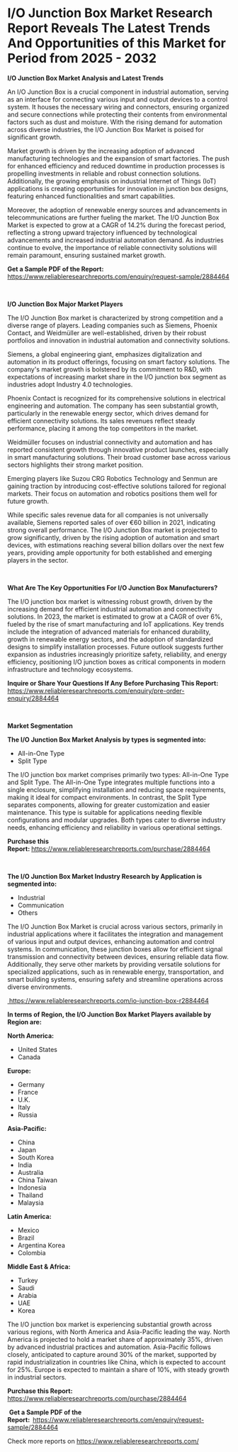 <p><h1>I/O Junction Box Market Research Report Reveals The Latest Trends And Opportunities of this Market for Period from 2025 - 2032</h1></p><p><strong>I/O Junction Box Market Analysis and Latest Trends</strong></p>
<p><p>An I/O Junction Box is a crucial component in industrial automation, serving as an interface for connecting various input and output devices to a control system. It houses the necessary wiring and connectors, ensuring organized and secure connections while protecting their contents from environmental factors such as dust and moisture. With the rising demand for automation across diverse industries, the I/O Junction Box Market is poised for significant growth.</p><p>Market growth is driven by the increasing adoption of advanced manufacturing technologies and the expansion of smart factories. The push for enhanced efficiency and reduced downtime in production processes is propelling investments in reliable and robust connection solutions. Additionally, the growing emphasis on industrial Internet of Things (IoT) applications is creating opportunities for innovation in junction box designs, featuring enhanced functionalities and smart capabilities.</p><p>Moreover, the adoption of renewable energy sources and advancements in telecommunications are further fueling the market. The I/O Junction Box Market is expected to grow at a CAGR of 14.2% during the forecast period, reflecting a strong upward trajectory influenced by technological advancements and increased industrial automation demand. As industries continue to evolve, the importance of reliable connectivity solutions will remain paramount, ensuring sustained market growth.</p></p>
<p><strong>Get a Sample PDF of the Report:&nbsp;</strong> <a href="https://www.reliableresearchreports.com/enquiry/request-sample/2884464?utm_campaign=2657&utm_medium=2&utm_source=Github&utm_content=ia&utm_term=13032025&utm_id=io-junction-box">https://www.reliableresearchreports.com/enquiry/request-sample/2884464</a></p>
<p>&nbsp;</p>
<p><strong>I/O Junction Box Major Market Players</strong></p>
<p><p>The I/O Junction Box market is characterized by strong competition and a diverse range of players. Leading companies such as Siemens, Phoenix Contact, and Weidmüller are well-established, driven by their robust portfolios and innovation in industrial automation and connectivity solutions. </p><p>Siemens, a global engineering giant, emphasizes digitalization and automation in its product offerings, focusing on smart factory solutions. The company's market growth is bolstered by its commitment to R&D, with expectations of increasing market share in the I/O junction box segment as industries adopt Industry 4.0 technologies.</p><p>Phoenix Contact is recognized for its comprehensive solutions in electrical engineering and automation. The company has seen substantial growth, particularly in the renewable energy sector, which drives demand for efficient connectivity solutions. Its sales revenues reflect steady performance, placing it among the top competitors in the market.</p><p>Weidmüller focuses on industrial connectivity and automation and has reported consistent growth through innovative product launches, especially in smart manufacturing solutions. Their broad customer base across various sectors highlights their strong market position.</p><p>Emerging players like Suzou CRG Robotics Technology and Senmun are gaining traction by introducing cost-effective solutions tailored for regional markets. Their focus on automation and robotics positions them well for future growth.</p><p>While specific sales revenue data for all companies is not universally available, Siemens reported sales of over €60 billion in 2021, indicating strong overall performance. The I/O Junction Box market is projected to grow significantly, driven by the rising adoption of automation and smart devices, with estimations reaching several billion dollars over the next few years, providing ample opportunity for both established and emerging players in the sector.</p></p>
<p>&nbsp;</p>
<p><strong>What Are The Key Opportunities For I/O Junction Box Manufacturers?</strong></p>
<p><p>The I/O junction box market is witnessing robust growth, driven by the increasing demand for efficient industrial automation and connectivity solutions. In 2023, the market is estimated to grow at a CAGR of over 6%, fueled by the rise of smart manufacturing and IoT applications. Key trends include the integration of advanced materials for enhanced durability, growth in renewable energy sectors, and the adoption of standardized designs to simplify installation processes. Future outlook suggests further expansion as industries increasingly prioritize safety, reliability, and energy efficiency, positioning I/O junction boxes as critical components in modern infrastructure and technology ecosystems.</p></p>
<p><strong>Inquire or Share Your Questions If Any Before Purchasing This Report:</strong> <a href="https://www.reliableresearchreports.com/enquiry/pre-order-enquiry/2884464?utm_campaign=2657&utm_medium=2&utm_source=Github&utm_content=ia&utm_term=13032025&utm_id=io-junction-box">https://www.reliableresearchreports.com/enquiry/pre-order-enquiry/2884464</a></p>
<p>&nbsp;</p>
<p><strong>Market Segmentation</strong></p>
<p><strong>The I/O Junction Box Market Analysis by types is segmented into:</strong></p>
<p><ul><li>All-in-One Type</li><li>Split Type</li></ul></p>
<p><p>The I/O junction box market comprises primarily two types: All-in-One Type and Split Type. The All-in-One Type integrates multiple functions into a single enclosure, simplifying installation and reducing space requirements, making it ideal for compact environments. In contrast, the Split Type separates components, allowing for greater customization and easier maintenance. This type is suitable for applications needing flexible configurations and modular upgrades. Both types cater to diverse industry needs, enhancing efficiency and reliability in various operational settings.</p></p>
<p><strong>Purchase this Report:&nbsp;</strong><a href="https://www.reliableresearchreports.com/purchase/2884464?utm_campaign=2657&utm_medium=2&utm_source=Github&utm_content=ia&utm_term=13032025&utm_id=io-junction-box">https://www.reliableresearchreports.com/purchase/2884464</a></p>
<p>&nbsp;</p>
<p><strong>The I/O Junction Box Market Industry Research by Application is segmented into:</strong></p>
<p><ul><li>Industrial</li><li>Communication</li><li>Others</li></ul></p>
<p><p>The I/O Junction Box Market is crucial across various sectors, primarily in industrial applications where it facilitates the integration and management of various input and output devices, enhancing automation and control systems. In communication, these junction boxes allow for efficient signal transmission and connectivity between devices, ensuring reliable data flow. Additionally, they serve other markets by providing versatile solutions for specialized applications, such as in renewable energy, transportation, and smart building systems, ensuring safety and streamline operations across diverse environments.</p></p>
<p><a href="https://www.reliableresearchreports.com/io-junction-box-r2884464?utm_campaign=2657&utm_medium=2&utm_source=Github&utm_content=ia&utm_term=13032025&utm_id=io-junction-box">&nbsp;https://www.reliableresearchreports.com/io-junction-box-r2884464</a></p>
<p><strong>In terms of Region, the I/O Junction Box Market Players available by Region are:</strong></p>
<p>
    <p> <strong> North America: </strong>
        <ul>
            <li>United States</li>
            <li>Canada</li>
        </ul>
        </p> 
    <p> <strong> Europe: </strong>
        <ul>
            <li>Germany</li>
            <li>France</li>
            <li>U.K.</li>
            <li>Italy</li>
            <li>Russia</li>
        </ul>
        </p> 
    <p> <strong> Asia-Pacific: </strong>
        <ul>
            <li>China</li>
            <li>Japan</li>
            <li>South Korea</li>
            <li>India</li>
            <li>Australia</li>
            <li>China Taiwan</li>
            <li>Indonesia</li>
            <li>Thailand</li>
            <li>Malaysia</li>
        </ul>
        </p> 
    <p> <strong> Latin America: </strong>
        <ul>
            <li>Mexico</li>
            <li>Brazil</li>
            <li>Argentina Korea</li>
            <li>Colombia</li>
        </ul>
        </p> 
    <p> <strong> Middle East & Africa: </strong>
        <ul>
            <li>Turkey</li>
            <li>Saudi</li>
            <li>Arabia</li>
            <li>UAE</li>
            <li>Korea</li>
        </ul>
    </p>
    </p>
<p><p>The I/O junction box market is experiencing substantial growth across various regions, with North America and Asia-Pacific leading the way. North America is projected to hold a market share of approximately 35%, driven by advanced industrial practices and automation. Asia-Pacific follows closely, anticipated to capture around 30% of the market, supported by rapid industrialization in countries like China, which is expected to account for 25%. Europe is expected to maintain a share of 10%, with steady growth in industrial sectors.</p></p>
<p><strong>Purchase this Report: </strong><a href="https://www.reliableresearchreports.com/purchase/2884464?utm_campaign=2657&utm_medium=2&utm_source=Github&utm_content=ia&utm_term=13032025&utm_id=io-junction-box">https://www.reliableresearchreports.com/purchase/2884464</a></p>
<p>&nbsp;<strong>Get a Sample PDF of the Report:&nbsp;&nbsp;</strong><a href="https://www.reliableresearchreports.com/enquiry/request-sample/2884464?utm_campaign=2657&utm_medium=2&utm_source=Github&utm_content=ia&utm_term=13032025&utm_id=io-junction-box">https://www.reliableresearchreports.com/enquiry/request-sample/2884464</a></p>
<p><strong></strong></p>
<p>Check more reports on <a href="https://www.reliableresearchreports.com/?utm_campaign=2657&utm_medium=2&utm_source=Github&utm_content=ia&utm_term=13032025&utm_id=io-junction-box">https://www.reliableresearchreports.com/</a></p>